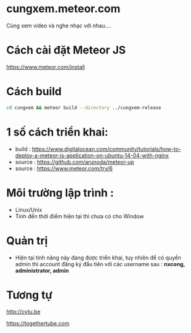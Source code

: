 # cungxem.meteor.com
Cùng xem video và nghe nhạc với nhau....
# Cách cài đặt Meteor JS
https://www.meteor.com/install
# Cách build
```bash
cd cungxem && meteor build --directory ../cungxem-release
```
# 1 số cách triển khai:
+ build : https://www.digitalocean.com/community/tutorials/how-to-deploy-a-meteor-js-application-on-ubuntu-14-04-with-nginx
+ source : https://github.com/arunoda/meteor-up
+ source : https://www.meteor.com/try/6

# Môi trường lập trình :
+ Linux/Unix
+ Tính đến thời điểm hiện tại thì chưa có cho Window

# Quản trị
+ Hiện tại tính năng này đang được triển khai, tuy nhiên để có quyền admin thì account đăng ký đầu tiên với các username sau : __nxcong, administrator, admin__

# Tương tự
http://cytu.be

https://togethertube.com
